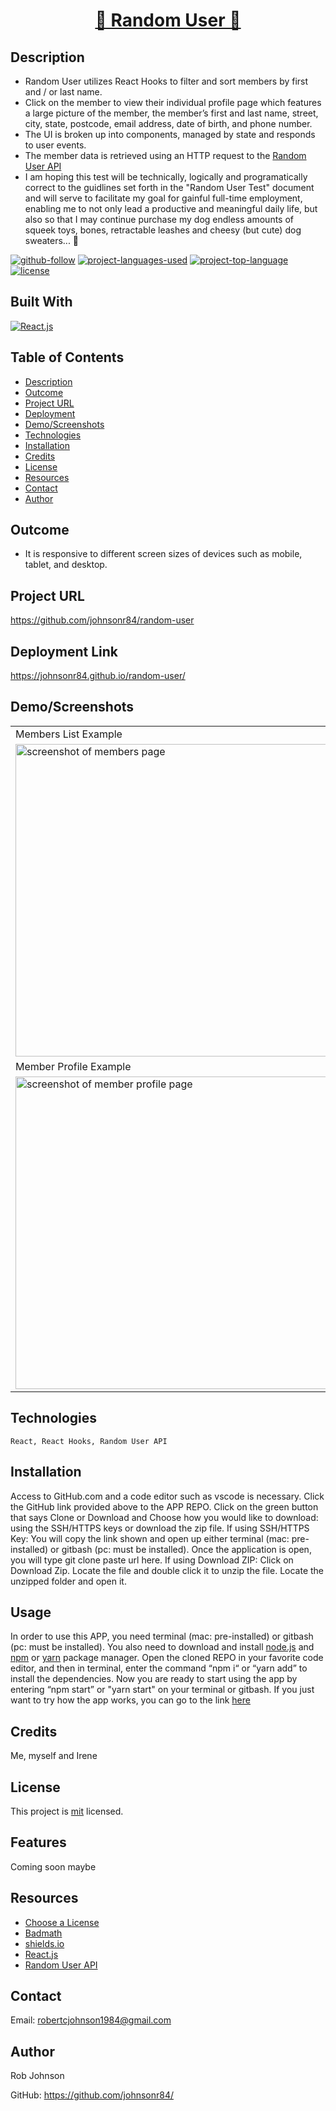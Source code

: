 <h1 align="center"><a href="https://github.com/johnsonr84/random-user">👩 Random User 👨</a></h1>

## Description

* Random User utilizes React Hooks to filter and sort members by first and / or last name.
* Click on the member to view their individual profile page which features a large picture of the member, the member’s first and last name, street, city, state, postcode, email address, date of birth, and phone number.
* The UI is broken up into components, managed by state and responds to user events.
* The member data is retrieved using an HTTP request to the [Random User API](https://randomuser.me/) 
* I am hoping this test will be technically, logically and programatically correct to the guidlines set forth in the "Random User Test" document and will serve to facilitate my goal for gainful full-time employment, enabling me to not only lead a productive and meaningful daily life, but also so that I may continue purchase my dog endless amounts of squeek toys, bones, retractable leashes and cheesy (but cute) dog sweaters... 🐶

[![github-follow](https://img.shields.io/github/followers/johnsonr84?label=Follow&logoColor=lightgrey&style=social)](https://github.com/johnsonr84)
[![project-languages-used](https://img.shields.io/github/languages/count/johnsonr84/readme-generator?color=orange)](https://github.com/johnsonr84/random-user)
[![project-top-language](https://img.shields.io/github/languages/top/johnsonr84/readme-generator?color=yellow)](https://github.com/johnsonr84/random-user)
[![license](https://img.shields.io/badge/license-mit-brightgreen.svg)](https://choosealicense.com/licenses/mit/)
  
## Built With
[![React.js](https://img.shields.io/badge/React-20232A?style=for-the-badge&logo=react&logoColor=61DAFB)](https://reactjs.org/)
<!-- [![React Router](https://img.shields.io/badge/React_Router-CA4245?style=for-the-badge&logo=react-router&logoColor=white)](https://reactrouter.com/) -->

## Table of Contents 
- [Description](#Description)
- [Outcome](#Outcome)
- [Project URL](#Project-URL)
- [Deployment](#Deployment)
- [Demo/Screenshots](#Demo/Screenshots)
- [Technologies](#Technologies)
- [Installation](#Installation)
- [Credits](#Credits)
- [License](#License)
- [Resources](#Resources)
- [Contact](#Contact)
- [Author](#Author)
  
## Outcome

- It is responsive to different screen sizes of devices such as mobile, tablet, and desktop.

## Project URL
https://github.com/johnsonr84/random-user

## Deployment Link
https://johnsonr84.github.io/random-user/

## Demo/Screenshots
  <table>
    <tr>
      <td>Members List Example</td>
    </tr>
    <tr>
      <td><img src="" width=500 alt="screenshot of members page"></td>
    </tr>
      <tr>
      <td>Member Profile Example</td>
    </tr>
    <tr>
      <td><img src="" width=500 alt="screenshot of member profile page"></td>
    </tr>
  </table>

## Technologies 
```
React, React Hooks, Random User API
```

## Installation 
Access to GitHub.com and a code editor such as vscode is necessary. Click the GitHub link provided above to the APP REPO. Click on the green button that says Clone or Download and Choose how you would like to download: using the SSH/HTTPS keys or download the zip file. If using SSH/HTTPS Key: You will copy the link shown and open up either terminal (mac: pre-installed) or gitbash (pc: must be installed). Once the application is open, you will type git clone paste url here. If using Download ZIP: Click on Download Zip. Locate the file and double click it to unzip the file. Locate the unzipped folder and open it. 

## Usage 
In order to use this APP, you need terminal (mac: pre-installed) or gitbash (pc: must be installed). You also need to download and install [node.js](https://nodejs.org/en/) and [npm](www.npmjs.com) or [yarn](https://yarnpkg.com/) package manager. Open the cloned REPO in your favorite code editor, and then in terminal, enter the command “npm i“ or “yarn add”  to install the dependencies.  Now you are ready to start using the app by entering “npm start” or "yarn start" on your terminal or gitbash. If you just want to try how the app works, you can go to the link [here](https://github.com/johnsonr84/random-user)

## Credits 
Me, myself and Irene 

## License 
This project is [mit](https://choosealicense.com/licenses/mit/) licensed.

## Features
Coming soon maybe 

## Resources
* [Choose a License](https://choosealicense.com/)
* [Badmath](https://img.shields.io/github/languages/top/nielsenjared/badmath)
* [shields.io](https://shields.io/)
* [React.js](https://reactjs.org/)
* [Random User API](https://randomuser.me/)

## Contact
Email: robertcjohnson1984@gmail.com 

## Author
Rob Johnson  

GitHub: https://github.com/johnsonr84/ 
